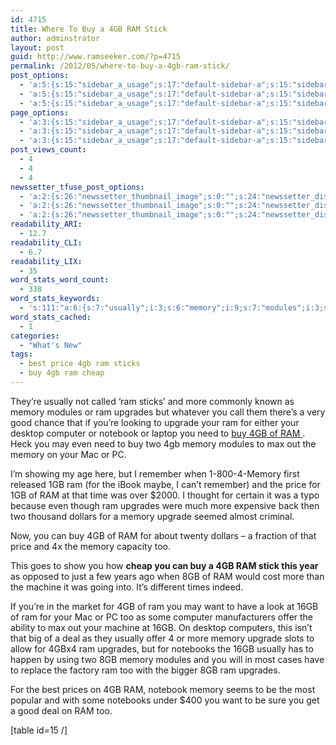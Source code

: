 ```yaml
---
id: 4715
title: Where To Buy a 4GB RAM Stick
author: adminstrator
layout: post
guid: http://www.ramseeker.com/?p=4715
permalink: /2012/05/where-to-buy-a-4gb-ram-stick/
post_options:
  - 'a:5:{s:15:"sidebar_a_usage";s:17:"default-sidebar-a";s:15:"sidebar_b_usage";s:17:"default-sidebar-b";s:9:"hwa_usage";s:17:"default-headerbar";s:8:"ad_above";s:0:"";s:8:"ad_below";s:0:"";}'
  - 'a:5:{s:15:"sidebar_a_usage";s:17:"default-sidebar-a";s:15:"sidebar_b_usage";s:17:"default-sidebar-b";s:9:"hwa_usage";s:17:"default-headerbar";s:8:"ad_above";s:0:"";s:8:"ad_below";s:0:"";}'
  - 'a:5:{s:15:"sidebar_a_usage";s:17:"default-sidebar-a";s:15:"sidebar_b_usage";s:17:"default-sidebar-b";s:9:"hwa_usage";s:17:"default-headerbar";s:8:"ad_above";s:0:"";s:8:"ad_below";s:0:"";}'
page_options:
  - 'a:3:{s:15:"sidebar_a_usage";s:17:"default-sidebar-a";s:15:"sidebar_b_usage";s:17:"default-sidebar-b";s:9:"hwa_usage";s:17:"default-headerbar";}'
  - 'a:3:{s:15:"sidebar_a_usage";s:17:"default-sidebar-a";s:15:"sidebar_b_usage";s:17:"default-sidebar-b";s:9:"hwa_usage";s:17:"default-headerbar";}'
  - 'a:3:{s:15:"sidebar_a_usage";s:17:"default-sidebar-a";s:15:"sidebar_b_usage";s:17:"default-sidebar-b";s:9:"hwa_usage";s:17:"default-headerbar";}'
post_views_count:
  - 4
  - 4
  - 4
newssetter_tfuse_post_options:
  - 'a:2:{s:26:"newssetter_thumbnail_image";s:0:"";s:24:"newssetter_disable_image";s:4:"true";}'
  - 'a:2:{s:26:"newssetter_thumbnail_image";s:0:"";s:24:"newssetter_disable_image";s:4:"true";}'
  - 'a:2:{s:26:"newssetter_thumbnail_image";s:0:"";s:24:"newssetter_disable_image";s:4:"true";}'
readability_ARI:
  - 12.7
readability_CLI:
  - 6.7
readability_LIX:
  - 35
word_stats_word_count:
  - 338
word_stats_keywords:
  - 's:111:"a:6:{s:7:"usually";i:3;s:6:"memory";i:9;s:7:"modules";i:3;s:8:"upgrades";i:4;s:7:"upgrade";i:3;s:4:"16gb";i:3;}";'
word_stats_cached:
  - 1
categories:
  - "What's New"
tags:
  - best price 4gb ram sticks
  - buy 4gb ram cheap
---
```

They&#8217;re usually not called &#8216;ram sticks&#8217; and more commonly known as memory modules or ram upgrades but whatever you call them there&#8217;s a very good chance that if you&#8217;re looking to upgrade your ram for either your desktop computer or notebook or laptop you need to [buy 4GB of RAM ][1]. Heck you may even need to buy two 4gb memory modules to max out the memory on your Mac or PC.

I&#8217;m showing my age here, but I remember when 1-800-4-Memory first released 1GB ram (for the iBook maybe, I can&#8217;t remember) and the price for 1GB of RAM at that time was over $2000. I thought for certain it was a typo because even though ram upgrades were much more expensive back then two thousand dollars for a memory upgrade seemed almost criminal.

Now, you can buy 4GB of RAM for about twenty dollars &#8211; a fraction of that price and 4x the memory capacity too.

This goes to show you how **cheap you can buy a 4GB RAM stick this year** as opposed to just a few years ago when 8GB of RAM would cost more than the machine it was going into. It&#8217;s different times indeed.

If you&#8217;re in the market for 4GB of ram you may want to have a look at 16GB of ram for your Mac or PC too as some computer manufacturers offer the ability to max out your machine at 16GB. On desktop computers, this isn&#8217;t that big of a deal as they usually offer 4 or more memory upgrade slots to allow for 4GBx4 ram upgrades, but for notebooks the 16GB usually has to happen by using two 8GB memory modules and you will in most cases have to replace the factory ram too with the bigger 8GB ram upgrades.

For the best prices on 4GB RAM, notebook memory seems to be the most popular and with some notebooks under $400 you want to be sure you get a good deal on RAM too.

[table id=15 /]

 [1]: http://www.amazon.com/mn/search/?_encoding=UTF8&tag=ramseeker-20&linkCode=ur2&camp=1789&creative=390957&field-keywords=4gb%20RAM&url=search-alias%3Daps